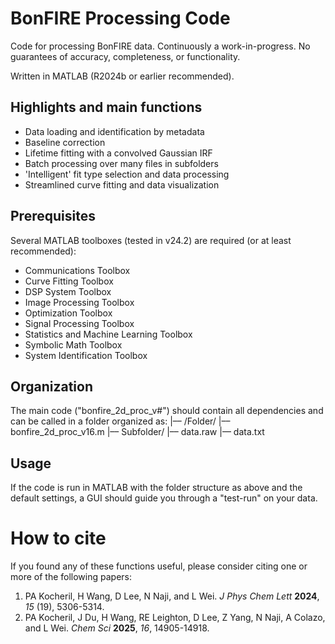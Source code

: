 # BonFIRE Processing Code
Code for processing BonFIRE data. Continuously a work-in-progress. No guarantees of accuracy, completeness, or functionality.

Written in MATLAB (R2024b or earlier recommended).


## Highlights and main functions
* Data loading and identification by metadata
* Baseline correction
* Lifetime fitting with a convolved Gaussian IRF
* Batch processing over many files in subfolders
* 'Intelligent' fit type selection and data processing
* Streamlined curve fitting and data visualization


## Prerequisites
Several MATLAB toolboxes (tested in v24.2) are required (or at least recommended):
* Communications Toolbox
* Curve Fitting Toolbox
* DSP System Toolbox
* Image Processing Toolbox
* Optimization Toolbox
* Signal Processing Toolbox
* Statistics and Machine Learning Toolbox
* Symbolic Math Toolbox
* System Identification Toolbox


## Organization
The main code ("bonfire_2d_proc_v#") should contain all dependencies and can be called in a folder organized as:
|–– /Folder/
    |–– bonfire_2d_proc_v16.m
    |–– Subfolder/
        |–– data.raw
        |–– data.txt


## Usage
If the code is run in MATLAB with the folder structure as above and the default settings, a GUI should guide you through a "test-run" on your data.


# How to cite
If you found any of these functions useful, please consider citing one or more of the following papers:
1. PA Kocheril, H Wang, D Lee, N Naji, and L Wei. *J Phys Chem Lett* **2024**, *15* (19), 5306-5314.
2. PA Kocheril, J Du, H Wang, RE Leighton, D Lee, Z Yang, N Naji, A Colazo, and L Wei. *Chem Sci* **2025**, *16*, 14905-14918.

